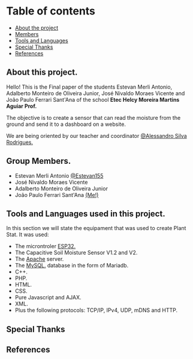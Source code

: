 # Table of contents

- [About the project](#about)
- [Members](#members)
- [Tools and Languages](#tools)
- [Special Thanks](#thanks)
- [References](#refs)

## <a id="about">About this project.</a>

Hello! This is the Final paper of the students Estevan Merli Antonio, Adalberto Monteiro de Oliveira Junior, José Nivaldo Moraes Vicente and João Paulo Ferrari Sant'Ana of the school **Etec Helcy Moreira Martins Aguiar Prof.**

The objective is to create a sensor that can read the moisture from the ground and send it to a dashboard on a website.

We are being oriented by our teacher and coordinator [@Alessandro Silva Rodrigues.](https://github.com/Alesr50)
## <a id="members">Group Members.</a>

- Estevan Merli Antonio [@Estevan155](https://github.com/Estevan155)
- José Nivaldo Moraes Vicente
- Adalberto Monteiro de Oliveira Junior
- João Paulo Ferrari Sant'Ana [(Me!)](https://github.com/GhostlyTrincket/)

## <a id="tools">Tools and Languages used in this project.</a>

In this section we will state the equipament that was used to create Plant Stat.
It was used:

- The microntroler [ESP32.](https://www.espressif.com/en/products/socs/esp32)
- The Capacitive Soil Moisture Sensor V1.2 and V2.
- The [Apache](https://httpd.apache.org/) server.
- The [MySQL.](https://mariadb.org/) database in the form of Mariadb.
- C++.
- PHP.
- HTML.
- CSS.
- Pure Javascript and AJAX.
- XML.
- Plus the following protocols: TCP/IP, IPv4, UDP, mDNS and HTTP.

## <a id="thanks">Special Thanks</a>

## <a id="refs">References</a>
